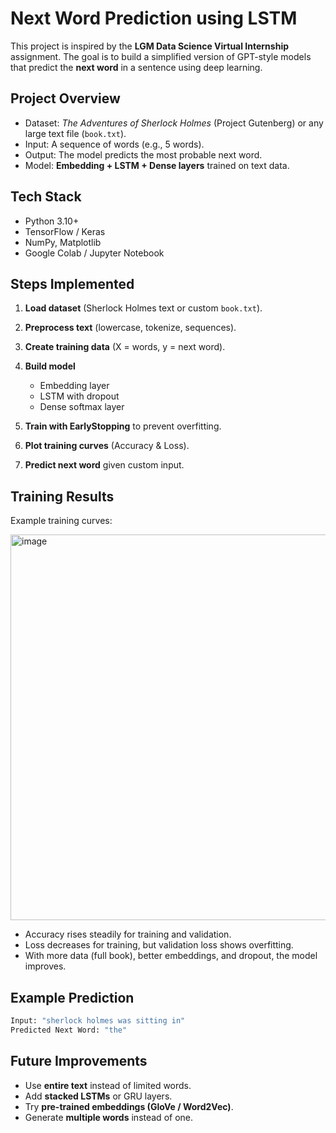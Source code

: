 

# Next Word Prediction using LSTM

This project is inspired by the **LGM Data Science Virtual Internship** assignment. The goal is to build a simplified version of GPT-style models that predict the **next word** in a sentence using deep learning.

##  Project Overview

* Dataset: *The Adventures of Sherlock Holmes* (Project Gutenberg) or any large text file (`book.txt`).
* Input: A sequence of words (e.g., 5 words).
* Output: The model predicts the most probable next word.
* Model: **Embedding + LSTM + Dense layers** trained on text data.


## Tech Stack

* Python 3.10+
* TensorFlow / Keras
* NumPy, Matplotlib
* Google Colab / Jupyter Notebook

## Steps Implemented

1. **Load dataset** (Sherlock Holmes text or custom `book.txt`).
2. **Preprocess text** (lowercase, tokenize, sequences).
3. **Create training data** (X = words, y = next word).
4. **Build model**

   * Embedding layer
   * LSTM with dropout
   * Dense softmax layer
5. **Train with EarlyStopping** to prevent overfitting.
6. **Plot training curves** (Accuracy & Loss).
7. **Predict next word** given custom input.



## Training Results

Example training curves:

<img width="1702" height="617" alt="image" src="https://github.com/user-attachments/assets/e40b140b-d32f-4d46-a296-2b192dd51ecb" />


* Accuracy rises steadily for training and validation.
* Loss decreases for training, but validation loss shows overfitting.
* With more data (full book), better embeddings, and dropout, the model improves.



##  Example Prediction

```python
Input: "sherlock holmes was sitting in"  
Predicted Next Word: "the"
```



## Future Improvements

* Use **entire text** instead of limited words.
* Add **stacked LSTMs** or GRU layers.
* Try **pre-trained embeddings (GloVe / Word2Vec)**.
* Generate **multiple words** instead of one.



